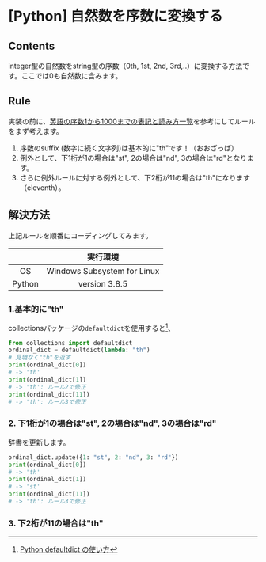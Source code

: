 # [Python] 自然数を序数に変換する

## Contents
integer型の自然数をstring型の序数（0th, 1st, 2nd, 3rd,..）に変換する方法です。ここでは0も自然数に含みます。

## Rule
実装の前に、[英語の序数1から1000までの表記と読み方一覧](https://kw-note.com/translation/english-ordinal-numbers/)を参考にしてルールをまず考えます。

1. 序数のsuffix (数字に続く文字列)は基本的に"th"です！（おおざっぱ）
2. 例外として、下1桁が1の場合は"st", 2の場合は"nd", 3の場合は"rd"となります。
3. さらに例外ルールに対する例外として、下2桁が11の場合は"th"になります（eleventh）。

## 解決方法
上記ルールを順番にコーディングしてみます。

||実行環境|
|:--:|:--:|
| OS | Windows Subsystem for Linux |
| Python | version 3.8.5 |

### 1.基本的に"th"
collectionsパッケージの`defaultdict`を使用すると[^1]、

[^1]: [Python defaultdict の使い方](https://qiita.com/xza/items/72a1b07fcf64d1f4bdb7)

```Python
from collections import defaultdict
ordinal_dict = defaultdict(lambda: "th")
# 見境なく"th"を返す
print(ordinal_dict[0])
# -> 'th'
print(ordinal_dict[1])
# -> 'th': ルール2で修正
print(ordinal_dict[11])
# -> 'th': ルール3で修正
```

### 2. 下1桁が1の場合は"st", 2の場合は"nd", 3の場合は"rd"
辞書を更新します。

```Python
ordinal_dict.update({1: "st", 2: "nd", 3: "rd"})
print(ordinal_dict[0])
# -> 'th'
print(ordinal_dict[1])
# -> 'st'
print(ordinal_dict[11])
# -> 'th': ルール3で修正
```

### 3. 下2桁が11の場合は"th"
